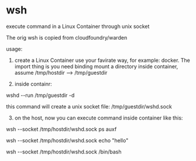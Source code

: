 wsh
===

execute command in a Linux Container through unix socket

The orig wsh is copied from cloudfoundry/warden 

usage:

1. create a Linux Container use your favirate way, for example: docker. The import thing is you need binding mount a
directory inside container, assume /tmp/hostdir --> /tmp/guestdir 

2. inside containr:

wshd --run /tmp/guestdir -d

this command will create a unix socket file:  /tmp/guestdir/wshd.sock 

3. on the host, now you can execute command inside container like this:

wsh --socket /tmp/hostdir/wshd.sock  ps auxf

wsh --socket /tmp/hostdir/wshd.sock  echo "hello"

wsh --socket /tmp/hostdir/wshd.sock  /bin/bash

